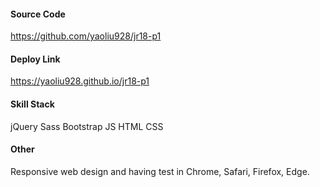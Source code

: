 #### Source Code

https://github.com/yaoliu928/jr18-p1

#### Deploy Link

https://yaoliu928.github.io/jr18-p1

#### Skill Stack

jQuery Sass Bootstrap JS HTML CSS

#### Other

Responsive web design and having test in Chrome, Safari, Firefox, Edge.
